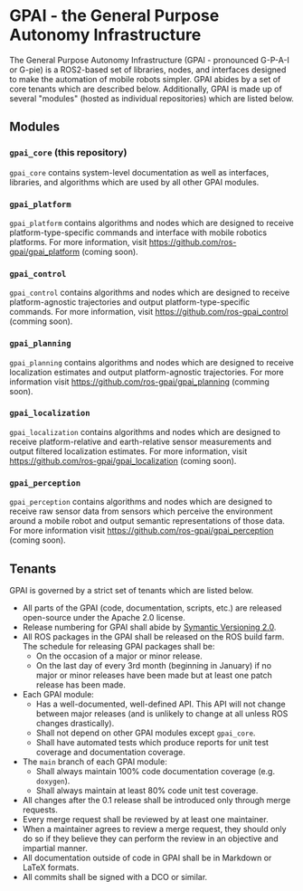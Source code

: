 # GPAI - the General Purpose Autonomy Infrastructure

The General Purpose Autonomy Infrastructure (GPAI - pronounced G-P-A-I or G-pie) is a ROS2-based
set of libraries, nodes, and interfaces designed to make the automation of mobile robots simpler.
GPAI abides by a set of core tenants which are described below. Additionally, GPAI is made up of
several "modules" (hosted as individual repositories) which are listed below.

## Modules

### `gpai_core` (this repository)

`gpai_core` contains system-level documentation as well as interfaces, libraries, and algorithms
which are used by all other GPAI modules.

### `gpai_platform`

`gpai_platform` contains algorithms and nodes which are designed to receive platform-type-specific
commands and interface with mobile robotics platforms. For more information,
visit https://github.com/ros-gpai/gpai_platform (coming soon).

### `gpai_control`

`gpai_control` contains algorithms and nodes which are designed to receive platform-agnostic
trajectories and output platform-type-specific commands. For more information,
visit https://github.com/ros-gpai_control (comming soon).

### `gpai_planning`

`gpai_planning` contains algorithms and nodes which are designed to receive localization estimates
and output platform-agnostic trajectories. For more information visit
https://github.com/ros-gpai/gpai_planning (comming soon).

### `gpai_localization`

`gpai_localization` contains algorithms and nodes which are designed to receive platform-relative
and earth-relative sensor measurements and output filtered localization
estimates. For more information, visit https://github.com/ros-gpai/gpai_localization
(coming soon).

### `gpai_perception`

`gpai_perception` contains algorithms and nodes which are designed to receive raw sensor data from
sensors which perceive the environment around a mobile robot and output semantic
representations of those data. For more information visit
https://github.com/ros-gpai/gpai_perception (coming soon).

## Tenants

GPAI is governed by a strict set of tenants which are listed below.

- All parts of the GPAI (code, documentation, scripts, etc.) are released open-source under the
  Apache 2.0 license.
- Release numbering for GPAI shall abide by [Symantic Versioning 2.0](https://semver.org/).
- All ROS packages in the GPAI shall be released on the ROS build farm. The schedule for releasing
  GPAI packages shall be:
  - On the occasion of a major or minor release.
  - On the last day of every 3rd month (beginning in January) if no major or minor releases have
    been made but at least one patch release has been made.
- Each GPAI module:
  - Has a well-documented, well-defined API. This API will not change between major releases (and
    is unlikely to change at all unless ROS changes drastically).
  - Shall not depend on other GPAI modules except `gpai_core`.
  - Shall have automated tests which produce reports for unit test coverage and documentation
    coverage.
- The `main` branch of each GPAI module:
  - Shall always maintain 100% code documentation coverage (e.g. `doxygen`).
  - Shall always maintain at least 80% code unit test coverage.
- All changes after the 0.1 release shall be introduced only through merge requests.
- Every merge request shall be reviewed by at least one maintainer.
- When a maintainer agrees to review a merge request, they should only do so if they believe they
  can perform the review in an objective and impartial manner.
- All documentation outside of code in GPAI shall be in Markdown or LaTeX formats.
- All commits shall be signed with a DCO or similar.
